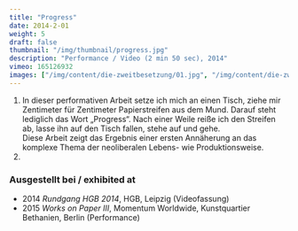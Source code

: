 ```yaml
---
title: "Progress"
date: 2014-2-01
weight: 5
draft: false
thumbnail: "/img/thumbnail/progress.jpg"
description: "Performance / Video (2 min 50 sec), 2014"
vimeo: 165126932
images: ["/img/content/die-zweitbesetzung/01.jpg", "/img/content/die-zweitbesetzung/02.jpg", "/img/content/die-zweitbesetzung/03.jpg"]
---
```


1. In dieser performativen Arbeit setze ich mich an einen Tisch, ziehe mir Zentimeter für Zentimeter Papierstreifen aus dem Mund. Darauf steht lediglich das Wort „Progress“. Nach einer Weile reiße ich den Streifen ab, lasse ihn auf den Tisch fallen, stehe auf und gehe. \
Diese Arbeit zeigt das Ergebnis einer ersten Annäherung an das komplexe Thema der neoliberalen Lebens- wie Produktionsweise.
2.

### Ausgestellt bei / exhibited at
* 2014 *Rundgang HGB 2014*, HGB, Leipzig (Videofassung)
* 2015 *Works on Paper III*, Momentum Worldwide, Kunstquartier Bethanien, Berlin (Performance)
